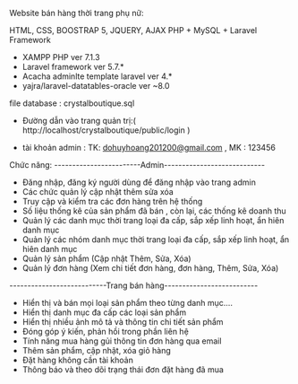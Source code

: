 Website bán hàng thời trang phụ nữ:

HTML, CSS, BOOSTRAP 5, JQUERY, AJAX 
PHP + MySQL + Laravel Framework

+	XAMPP PHP ver 7.1.3
+	Laravel framework ver 5.7.*
+	Acacha adminlte template laravel ver 4.*
+	yajra/laravel-datatables-oracle ver ~8.0

file database : crystalboutique.sql

- Đường dẫn vào trang quản trị:( http://localhost/crystalboutique/public/login )
 + tài khoản admin : TK: dohuyhoang201200@gmail.com , MK : 123456


Chức năng:
	------------------------Admin----------------------------
-	Đăng nhập, đăng ký người dùng để đăng nhập vào trang admin
-	Các chức quản lý cập nhật thêm sửa xóa
- 	Truy cập và kiểm tra các đơn hàng trên hệ thống
-	Số liệu thống kê của sản phẩm đã bán , còn lại, các thống kê doanh thu
-	Quản lý các danh mục thời trang loại đa cấp, sắp xếp linh hoạt, ẩn hiên danh mục 
-	Quản lý các nhóm danh mục thời trang loại đa cấp, sắp xếp linh hoạt, ẩn hiên danh mục
-	Quản lý sản phẩm (Cập nhật Thêm, Sửa, Xóa)
-	Quản lý đơn hàng (Xem chi tiết đơn hàng, đơn hàng, Thêm, Sửa, Xóa)

---------------------------Trang bán hàng--------------------------


-	Hiển thị và bán mọi loại sản phẩm theo từng danh mục….
-	Hiển thị danh mục đa cấp các loại sản phẩm
-	Hiển thị nhiều ảnh mô tả và thông tin chi tiết sản phẩm 
-	Đóng góp ý kiến, phản hồi trong phần liên hệ
-	Tính năng mua hàng gủi thông tin đơn hàng qua email
-	Thêm sản phẩm, cập nhật, xóa giỏ hàng
-	Đặt hàng không cần tài khoản
-	Thông báo và theo dõi trạng thái đơn đặt hàng đã mua


